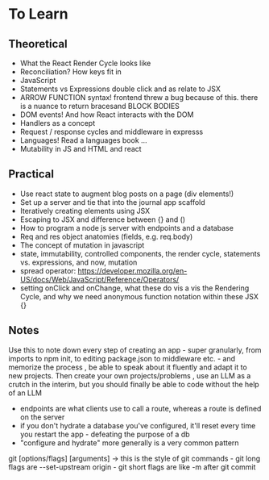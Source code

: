 # To Learn
## Theoretical
 - What the React Render Cycle looks like
  - Reconciliation? How keys fit in
 - JavaScript 
  - Statements vs Expressions double click and as relate to JSX
  - ARROW FUNCTION syntax! frontend threw a bug because of this. there is a nuance to return bracesand BLOCK BODIES
 - DOM events! And how React interacts with the DOM
  - Handlers as a concept 
 - Request / response cycles and middleware in expresss
 - Languages! Read a languages book ... 
 - Mutability in JS and HTML and react




## Practical
 - Use react state to augment blog posts on a page (div elements!)
 - Set up a server and tie that into the journal app scaffold
 - Iteratively creating elements using JSX 
 - Escaping to JSX and difference between {} and ()
 - How to program a node js server with endpoints and a database
 - Req and res object anatomies (fields, e.g. req.body)
 - The concept of mutation in javascript
 - state, immutability, controlled components, the render cycle, statements vs. expressions, and now, mutation
 - spread operator: https://developer.mozilla.org/en-US/docs/Web/JavaScript/Reference/Operators/
 - setting onClick and onChange, what these do vis a vis the Rendering Cycle, and why we need anonymous function notation within these JSX {}


## Notes
Use this to note down every step of creating an app - super granularly, from imports to npm init, to editing package.json to middleware etc. - and memorize the process , be able to speak about it fluently and adapt it to new projects. Then create your own projects/problems , use an LLM as a crutch in the interim, but you should finally be able to code without the help of an LLM

 - endpoints are what clients use to call a route, whereas a route is defined on the server
 - if you don't hydrate a database you've configured, it'll reset every time you restart the app - defeating the purpose of a db
  - "configure and hydrate" more generally is a very common pattern

  git <command> [options/flags] [arguments] -> this is the style of git commands
    - git long flags are --set-upstream origin
    - git short flags are like -m after git commit 
